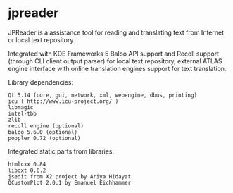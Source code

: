 # jpreader

JPReader is a assistance tool for reading and translating text from Internet or local text repository.

Integrated with KDE Frameworks 5 Baloo API support and Recoll support (through CLI client output parser) for local text repository, external ATLAS engine interface with online translation engines support for text translation.

Library dependencies:

    Qt 5.14 (core, gui, network, xml, webengine, dbus, printing)
    icu ( http://www.icu-project.org/ )
    libmagic
    intel-tbb
    zlib
    recoll engine (optional)
    baloo 5.6.0 (optional) 
    poppler 0.72 (optional)

Integrated static parts from libraries:

    htmlcxx 0.84
    libqxt 0.6.2
    jsedit from X2 project by Ariya Hidayat
    QCustomPlot 2.0.1 by Emanuel Eichhammer
